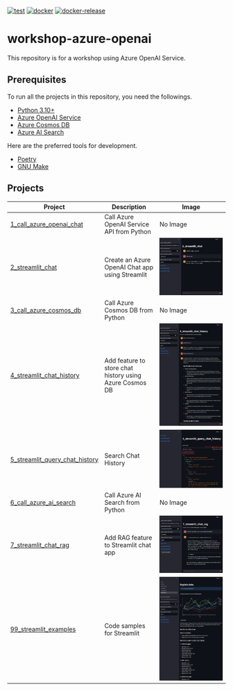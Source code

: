 [![test](https://github.com/ks6088ts-labs/workshop-azure-openai/actions/workflows/test.yaml/badge.svg?branch=main)](https://github.com/ks6088ts-labs/workshop-azure-openai/actions/workflows/test.yaml?query=branch%3Amain)
[![docker](https://github.com/ks6088ts-labs/workshop-azure-openai/actions/workflows/docker.yaml/badge.svg?branch=main)](https://github.com/ks6088ts-labs/workshop-azure-openai/actions/workflows/docker.yaml?query=branch%3Amain)
[![docker-release](https://github.com/ks6088ts-labs/workshop-azure-openai/actions/workflows/docker-release.yaml/badge.svg)](https://github.com/ks6088ts-labs/workshop-azure-openai/actions/workflows/docker-release.yaml)

# workshop-azure-openai

This repository is for a workshop using Azure OpenAI Service.

## Prerequisites

To run all the projects in this repository, you need the followings.

- [Python 3.10+](https://www.python.org/downloads/)
- [Azure OpenAI Service](https://azure.microsoft.com/en-us/products/ai-services/openai-service)
- [Azure Cosmos DB](https://azure.microsoft.com/en-us/products/cosmos-db/)
- [Azure AI Search](https://azure.microsoft.com/en-us/products/ai-services/ai-search)

Here are the preferred tools for development.

- [Poetry](https://python-poetry.org/docs/#installation)
- [GNU Make](https://www.gnu.org/software/make/)

## Projects

| Project                                                                           | Description                                             | Image                                                                                    |
| --------------------------------------------------------------------------------- | ------------------------------------------------------- | ---------------------------------------------------------------------------------------- |
| [1_call_azure_openai_chat](./apps/1_call_azure_openai_chat/README.md)             | Call Azure OpenAI Service API from Python               | No Image                                                                                 |
| [2_streamlit_chat](./apps/2_streamlit_chat/README.md)                             | Create an Azure OpenAI Chat app using Streamlit         | ![2_streamlit_chat](./docs/images/2_streamlit_chat.chat_page.png)                        |
| [3_call_azure_cosmos_db](./apps/3_call_azure_cosmos_db/README.md)                 | Call Azure Cosmos DB from Python                        | No Image                                                                                 |
| [4_streamlit_chat_history](./apps/4_streamlit_chat_history/README.md)             | Add feature to store chat history using Azure Cosmos DB | ![4_streamlit_chat_history](./docs/images/4_streamlit_chat_history.chat_page.png)        |
| [5_streamlit_query_chat_history](./apps/5_streamlit_query_chat_history/README.md) | Search Chat History                                     | ![5_streamlit_query_chat_history](./docs/images/5_streamlit_query_chat_history.main.png) |
| [6_call_azure_ai_search](./apps/6_call_azure_ai_search/README.md)                 | Call Azure AI Search from Python                        | No Image                                                                                 |
| [7_streamlit_chat_rag](./apps/7_streamlit_chat_rag/README.md)                     | Add RAG feature to Streamlit chat app                   | ![7_streamlit_chat_rag](./docs/images/7_streamlit_chat_rag.main.png)                     |
| [99_streamlit_examples](./apps/99_streamlit_examples/README.md)                   | Code samples for Streamlit                              | ![99_streamlit_examples](./docs/images/99_streamlit_examples.explaindata.png)            |
